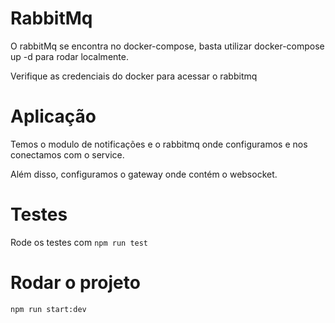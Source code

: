 # RabbitMq

O rabbitMq se encontra no docker-compose, basta utilizar docker-compose up -d para rodar localmente.

Verifique as credenciais do docker para acessar o rabbitmq

# Aplicação

Temos o modulo de notificações e o rabbitmq onde configuramos e nos conectamos com o service.

Além disso, configuramos o gateway onde contém o websocket.

# Testes

Rode os testes com
`npm run test`

# Rodar o projeto

`npm run start:dev`
